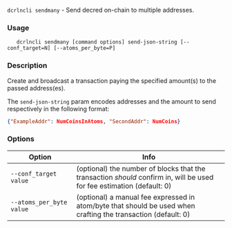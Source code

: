 `dcrlncli sendmany` - Send decred on-chain to multiple addresses.

### Usage
```
   dcrlncli sendmany [command options] send-json-string [--conf_target=N] [--atoms_per_byte=P]
```

### Description
   
Create and broadcast a transaction paying the specified amount(s) to the passed address(es).

The `send-json-string` param encodes addresses and the amount to send
respectively in the following format:

```json
{"ExampleAddr": NumCoinsInAtoms, "SecondAddr": NumCoins}
```

### Options
|Option|Info|
|--|--|
|`--conf_target value`|     (optional) the number of blocks that the transaction *should* confirm in, will be used for fee estimation (default: 0)|
|`--atoms_per_byte value`|  (optional) a manual fee expressed in atom/byte that should be used when crafting the transaction (default: 0)|
